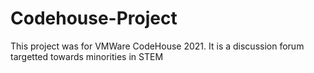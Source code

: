 # Codehouse-Project
This project was for VMWare CodeHouse 2021. It is a discussion forum targetted towards minorities in STEM
